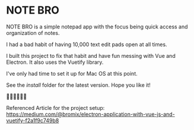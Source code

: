 
# NOTE BRO

  

NOTE BRO is a simple notepad app with the focus being quick access and organization of notes.

I had a bad habit of having 10,000 text edit pads open at all times.

I built this project to fix that habit and have fun messing with Vue and Electron.
It also uses the Vuetify library.

  

I've only had time to set it up for Mac OS at this point.

  

See the *install* folder for the latest version. Hope you like it!

  

🤘🤘🤘🤘🤘🤘

  

Referenced Article for the project setup:
https://medium.com/@bromix/electron-application-with-vue-js-and-vuetify-f2a1f9c749b8